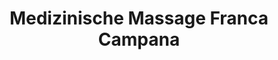 ---
title: "Medizinische Massage Franca Campana"
url: /winterthur/medizinische-massage-franca-campana/
shop: Massage
---